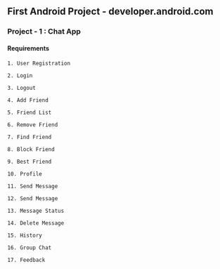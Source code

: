 
## First Android Project - developer.android.com


### Project - 1 : Chat App

#### Requirements

    1. User Registration

    2. Login

    3. Logout

    4. Add Friend

    5. Friend List

    6. Remove Friend

    7. Find Friend

    8. Block Friend

    9. Best Friend

    10. Profile

    11. Send Message

    12. Send Message
    
    13. Message Status

    14. Delete Message

    15. History

    16. Group Chat

    17. Feedback


